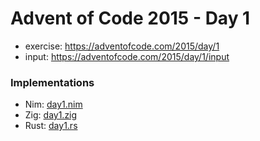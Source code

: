 # Advent of Code 2015 - Day 1
* exercise: https://adventofcode.com/2015/day/1
* input: https://adventofcode.com/2015/day/1/input

### Implementations
  * Nim: [day1.nim](day1.nim)
  * Zig: [day1.zig](day1.zig)
  * Rust: [day1.rs](day1.rs)
